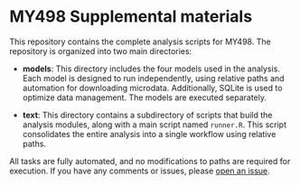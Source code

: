 # MY498 Supplemental materials

This repository contains the complete analysis scripts for MY498. The repository is organized into two main directories:

- **models**: This directory includes the four models used in the analysis. Each model is designed to run independently, using relative paths and automation for downloading microdata. Additionally, SQLite is used to optimize data management. The models are executed separately.

- **text**: This directory contains a subdirectory of scripts that build the analysis modules, along with a main script named `runner.R`. This script consolidates the entire analysis into a single workflow using relative paths.

All tasks are fully automated, and no modifications to paths are required for execution. If you have any comments or issues, please [open an issue](https://github.com/MY498/issues).

